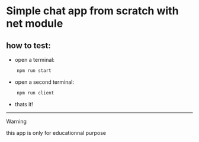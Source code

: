 # Simple chat app from scratch with net module

## how to test:

- open a terminal:

```sh
    npm run start
```

- open a second terminal:

```sh
    npm run client
```

- thats it!

--- 
> [!WARNING] 
> this app is only for educationnal purpose


